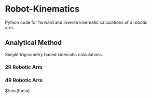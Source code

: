 # Robot-Kinematics
Python code for forward and inverse kinematic calculations of a robotic arm.

## Analytical Method
Simple trignometry based kinematic calculations.

### 2R Robotic Arm


### 4R Robotic Arm
$\cos(theta)
